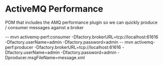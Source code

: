 ActiveMQ Performance
===================
POM that includes the AMQ performance plugin so we can quickly produce / consumer messages against a broker

-- mvn activemq-perf:consumer -Dfactory.brokerURL=tcp://localhost:61616 -Dfactory.userName=admin -Dfactory.password=admin
-- mvn activemq-perf:producer -Dfactory.brokerURL=tcp://localhost:61616 -Dfactory.userName=admin -Dfactory.password=admin -Dproducer.msgFileName=message.xml